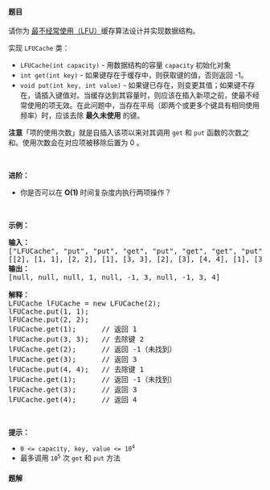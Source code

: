 #### 题目
<p>请你为 <a href="https://baike.baidu.com/item/%E7%BC%93%E5%AD%98%E7%AE%97%E6%B3%95">最不经常使用（LFU）</a>缓存算法设计并实现数据结构。</p>

<p>实现 <code>LFUCache</code> 类：</p>

<ul>
	<li><code>LFUCache(int capacity)</code> - 用数据结构的容量 <code>capacity</code> 初始化对象</li>
	<li><code>int get(int key)</code> - 如果键存在于缓存中，则获取键的值，否则返回 -1。</li>
	<li><code>void put(int key, int value)</code> - 如果键已存在，则变更其值；如果键不存在，请插入键值对。当缓存达到其容量时，则应该在插入新项之前，使最不经常使用的项无效。在此问题中，当存在平局（即两个或更多个键具有相同使用频率）时，应该去除 <strong>最久未使用</strong> 的键。</li>
</ul>

<p><strong>注意</strong>「项的使用次数」就是自插入该项以来对其调用 <code>get</code> 和 <code>put</code> 函数的次数之和。使用次数会在对应项被移除后置为 0 。</p>

<p> </p>

<p><strong>进阶：</strong></p>

<ul>
	<li>你是否可以在 <strong>O(1) </strong>时间复杂度内执行两项操作？</li>
</ul>

<p> </p>

<p><strong>示例：</strong></p>

<pre>
<strong>输入：</strong>
["LFUCache", "put", "put", "get", "put", "get", "get", "put", "get", "get", "get"]
[[2], [1, 1], [2, 2], [1], [3, 3], [2], [3], [4, 4], [1], [3], [4]]
<strong>输出：</strong>
[null, null, null, 1, null, -1, 3, null, -1, 3, 4]

<strong>解释：</strong>
LFUCache lFUCache = new LFUCache(2);
lFUCache.put(1, 1);
lFUCache.put(2, 2);
lFUCache.get(1);      // 返回 1
lFUCache.put(3, 3);   // 去除键 2
lFUCache.get(2);      // 返回 -1（未找到）
lFUCache.get(3);      // 返回 3
lFUCache.put(4, 4);   // 去除键 1
lFUCache.get(1);      // 返回 -1（未找到）
lFUCache.get(3);      // 返回 3
lFUCache.get(4);      // 返回 4
</pre>

<p> </p>

<p><strong>提示：</strong></p>

<ul>
	<li><code>0 <= capacity, key, value <= 10<sup>4</sup></code></li>
	<li>最多调用 <code>10<sup>5</sup></code> 次 <code>get</code> 和 <code>put</code> 方法</li>
</ul>


 #### 题解